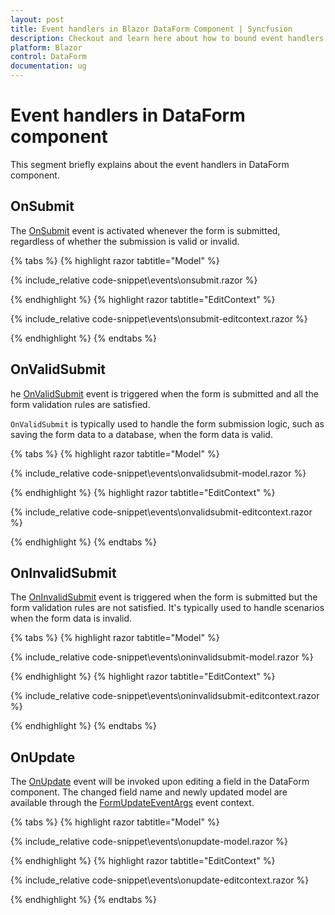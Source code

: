 ```yaml
---
layout: post
title: Event handlers in Blazor DataForm Component | Syncfusion
description: Checkout and learn here about how to bound event handlers and recieve necessary arguments in Blazor DataForm component.
platform: Blazor
control: DataForm
documentation: ug
---
```


# Event handlers in DataForm component

This segment briefly explains about the event handlers in DataForm component.

## OnSubmit

The [OnSubmit](https://help.syncfusion.com/cr/blazor/Syncfusion.Blazor.DataForm.SfDataForm.html#Syncfusion_Blazor_DataForm_SfDataForm_OnSubmit) event is activated whenever the form is submitted, regardless of whether the submission is valid or invalid.


{% tabs %}
{% highlight razor tabtitle="Model" %}

{% include_relative code-snippet\events\onsubmit.razor %}

{% endhighlight %}
{% highlight razor tabtitle="EditContext" %}

{% include_relative code-snippet\events\onsubmit-editcontext.razor %}

{% endhighlight %}
{% endtabs %}

## OnValidSubmit

he [OnValidSubmit](https://help.syncfusion.com/cr/blazor/Syncfusion.Blazor.DataForm.SfDataForm.html#Syncfusion_Blazor_DataForm_SfDataForm_OnValidSubmit) event is triggered when the form is submitted and all the form validation rules are satisfied.

`OnValidSubmit` is typically used to handle the form submission logic, such as saving the form data to a database, when the form data is valid.

{% tabs %}
{% highlight razor tabtitle="Model" %}

{% include_relative code-snippet\events\onvalidsubmit-model.razor %}

{% endhighlight %}
{% highlight razor tabtitle="EditContext" %}

{% include_relative code-snippet\events\onvalidsubmit-editcontext.razor %}

{% endhighlight %}
{% endtabs %}

## OnInvalidSubmit

The [OnInvalidSubmit](https://help.syncfusion.com/cr/blazor/Syncfusion.Blazor.DataForm.SfDataForm.html#Syncfusion_Blazor_DataForm_SfDataForm_OnInvalidSubmit) event is triggered when the form is submitted but the form validation rules are not satisfied. It's typically used to handle scenarios when the form data is invalid.

{% tabs %}
{% highlight razor tabtitle="Model" %}

{% include_relative code-snippet\events\oninvalidsubmit-model.razor %}

{% endhighlight %}
{% highlight razor tabtitle="EditContext" %}

{% include_relative code-snippet\events\oninvalidsubmit-editcontext.razor %}

{% endhighlight %}
{% endtabs %}

## OnUpdate

The [OnUpdate](https://help.syncfusion.com/cr/blazor/Syncfusion.Blazor.DataForm.SfDataForm.html#Syncfusion_Blazor_DataForm_SfDataForm_OnUpdate) event will be invoked upon editing a field in the DataForm component. The changed field name and newly updated model are available through the [FormUpdateEventArgs](https://help.syncfusion.com/cr/blazor/Syncfusion.Blazor.DataForm.FormUpdateEventArgs.html) event context. 

{% tabs %}
{% highlight razor tabtitle="Model" %}

{% include_relative code-snippet\events\onupdate-model.razor %}

{% endhighlight %}
{% highlight razor tabtitle="EditContext" %}

{% include_relative code-snippet\events\onupdate-editcontext.razor %}

{% endhighlight %}
{% endtabs %}